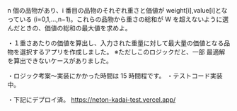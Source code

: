 n 個の品物があり、i 番目の品物のそれぞれ重さと価値が weight[i],value[i]となっている
(i=0,1,...,n−1)。これらの品物から重さの総和が W を超えないように選んだときの、価値の総和の最大値を求めよ。

・１重さあたりの価値を算出し、入力された重量に対して最大量の価値となる品物を選択するアプリを作成しました。
※ただしこのロジックだと、一部 最適解を算出できないケースがありました。

・ロジック考案～実装にかかった時間は 15 時間程です。
・テストコード実装中。

・下記にデプロイ済。
https://neton-kadai-test.vercel.app/
